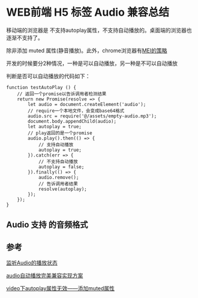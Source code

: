 # WEB前端 H5 标签 Audio 兼容总结
 



移动端的浏览器是 不支持autoplay属性，不支持自动播放的。桌面端的浏览器也逐渐不支持了。

除非添加 muted 属性(静音播放)。此外，chrome浏览器有[MEI的策略](https://developers.google.com/web/updates/2017/09/autoplay-policy-changes#mei)

开发的时候要分2种情况，一种是可以自动播放，另一种是不可以自动播放

判断是否可以自动播放的代码如下：
``````
function testAutoPlay () {
    // 返回一个promise以告诉调用者检测结果
    return new Promise(resolve => {
        let audio = document.createElement('audio');
        // require一个本地文件，会变成base64格式
        audio.src = require('@/assets/empty-audio.mp3');
        document.body.appendChild(audio);
        let autoplay = true;
        // play返回的是一个promise
        audio.play().then(() => {
            // 支持自动播放
            autoplay = true;
        }).catch(err => {
            // 不支持自动播放
            autoplay = false;
        }).finally(() => {
            audio.remove();
            // 告诉调用者结果
            resolve(autoplay);
        });
    });
}
``````

## Audio 支持 的音频格式


## 参考
[监听Audio的播放状态](https://blog.csdn.net/qq_42894622/article/details/89421145)

[audio自动播放完美兼容实现方案](https://blog.csdn.net/tan9374/article/details/88991723)

[video下autoplay属性无效——添加muted属性](https://blog.csdn.net/taiyangmiaomiao/article/details/80266625)
